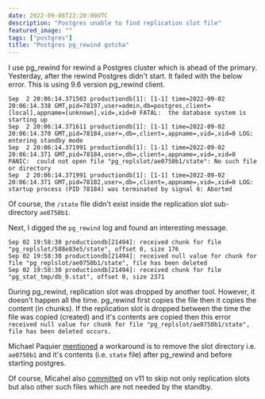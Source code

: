 ```yaml
---
date: 2022-09-06T22:20:00UTC
description: "Postgres unable to find replication slot file"
featured_image: ""
tags: ["postgres"]
title: "Postgres pg_rewind gotcha"
---
```


I use pg_rewind for rewind a Postgres cluster which is ahead of the primary. Yesterday, after the rewind Postgres didn't start. It failed with the below error. This is using 9.6 version pg_rewind client.

```
Sep  2 20:06:14.371503 productiondb[1]: [1-1] time=2022-09-02 20:06:14.338 GMT,pid=78197,user=admin,db=postgres,client=[local],appname=[unknown],vid=,xid=0 FATAL:  the database system is starting up
Sep  2 20:06:14.371611 productiondb[1]: [1-1] time=2022-09-02 20:06:14.370 GMT,pid=78184,user=,db=,client=,appname=,vid=,xid=0 LOG:  entering standby mode
Sep  2 20:06:14.371991 productiondb[1]: [1-1] time=2022-09-02 20:06:14.371 GMT,pid=78184,user=,db=,client=,appname=,vid=,xid=0 PANIC:  could not open file "pg_replslot/ae0750b1/state": No such file or directory
Sep  2 20:06:14.371991 productiondb[1]: [1-1] time=2022-09-02 20:06:14.371 GMT,pid=78182,user=,db=,client=,appname=,vid=,xid=0 LOG:  startup process (PID 78184) was terminated by signal 6: Aborted
```

Of course, the `/state` file didn't exist inside the replication slot sub-directory `ae0750b1`.

Next, I digged the `pg_rewind` log and found an interesting message.

```
Sep 02 19:58:30 productiondb[21494]: received chunk for file "pg_replslot/588e83e5/state", offset 0, size 176
Sep 02 19:58:30 productiondb[21494]: received null value for chunk for file "pg_replslot/ae0750b1/state", file has been deleted
Sep 02 19:58:30 productiondb[21494]: received chunk for file "pg_stat_tmp/db_0.stat", offset 0, size 2371
```

During pg_rewind, replication slot was dropped by another tool. However, it doesn't happen all the time. pg_rewind first copies the file then it copies the content (in chunks). If the replication slot is dropped between the time the file was copied (created) and it's contents are copied then this error `received null value for chunk for file "pg_replslot/ae0750b1/state", file has been deleted occurs.`

Michael Paquier [mentioned](https://www.postgresql.org/message-id/20180124023312.GD1355%40paquier.xyz) a workaround is to remove the slot directory i.e. `ae0750b1` and it's contents (i.e. `state` file) after pg_rewind and before starting postgres.

Of course, Micahel also [committed](https://www.postgresql.org/message-id/20180205071022.GA17337@paquier.xyz) on v11 to skip not only replication slots but also other such files which are not needed by the standby.
